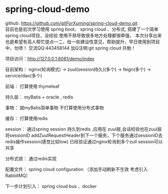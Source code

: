 # spring-cloud-demo
github: https://github.com/gitForXuming/spring-cloud-demo.git </br>
目前也是初次学习使用 spring boot、 spring cloud 、分布式, 搭建了一个简单spring cloud项目，没经验 使用不熟导致很多地方处理都很牵强，
本次分享出来也是希望有高人帮忙提点一二，给一些建设性意见，帮助提升，早日使用到项目中，勿喷！ 交流QQ:443458144 加Q注明:git spring cloud
共勉！

项目访问：http://127.0.0.1:8081/demo/index

目前架构：
nginx(轮询模式) -> zuul(session持久)(多个) -> feign(多个) -> service/dao(多个)

前端：
打算使用 thymeleaf

持久层：
myBatis + oracle , redis

事物：
就myBatis简单事物 不打算使用分布式事物

缓存：
打算使用redis

session：
通过spring session 持久到redis ,应用在 zuul层,会话校验也在zuul层
将sessionID addZuulRequestHeader到下一个服务，下个服务通过sessionID去redis操作session(感觉比较low)
已经验证通过nginx轮询到多个zull session可以共享

分布式锁：
通过redis实现

配置文件：
spring cloud configuration （添加手动刷新不生效 考虑引入RabbitMQ）

下一步计划引入：
spring cloud bus 、docker



